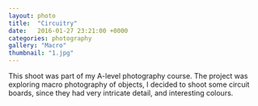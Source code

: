 ```yaml
---
layout: photo
title:  "Circuitry"
date:   2016-01-27 23:21:00 +0000
categories: photography
gallery: "Macro"
thumbnail: "1.jpg"
---
```

This shoot was part of my A-level photography course. The project was exploring macro photography of objects, I decided to shoot some circuit boards, since they had very intricate detail, and interesting colours.
